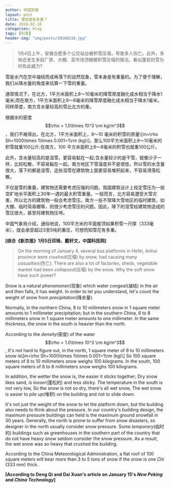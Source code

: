 ```yaml
---
author: 中国剪报
layout: post
title: 雪到底有多重？
date: 2018-02-18
categories: blog
tags: [科普]
header-img: "img/posts/20180218.jpg"
---
```

>1月4日上午，安徽合肥多个公交站台被积雪压塌，导致多人伤亡。此外，多地还发生多起厂房、大棚、菜市场顶棚被积雪压塌的情况。看似蓬软的雪为何有此威力?

雪是水汽在空中凝结而成再落下的自然现象，雪本身是有重量的。为了便于理解，我们从降水量的角度来估算一下雪的重量。

通常情况下，在北方，1平方米面积上8～10毫米的降雪厚度融化成水相当于降水1毫米;而在南方，1平方米面积上6～8毫米的降雪厚度融化成水相当于降水1毫米。同样厚度，南方含水量较高的雪比北方的重。

根据水的密度$$\rho = 1.0\times 10^3 \rm kg/m^3$$，我们不难得出，在北方，1平方米面积上，8～10
毫米的积雪的质量\\[m=\rho Sh=1000\times 1\times 0.001=1\rm (kg)\\]，那么100平方米面积上8～10毫米的积雪就重100公斤;在南方，100 平方米面积上6～8毫米的积雪也就重100公斤。

此外，含水量较高的是湿雪，更容易黏在一起;含水量较少的是干雪，就像沙子一样，比较松散，不容易黏在一起。南方地区下雪温度并不是很低，所以雪的水含量很大，落下的都是湿雪，这些湿雪在建筑物上面更容易堆积起来，不容易滑落松散。

不仅是雪的重量，建筑物还需要考虑压强的问题。我国建筑设计上规定雪压为一般空旷地水平面积上30年一遇的最大积雪重量。一般而言，北方容易遭受大雪灾害，所以北方的建筑物一般会考虑雪压。南方一些不常降大雪地区的临时建筑，如大棚、临时简易棚等，则很少考虑雪压的问题。因此，降下的湿雪给建筑物造成的雪压很大，甚至将建筑物压垮。

中国气象局介绍，通俗地说，100平方米的平面屋顶如果积雪一尺厚（333毫米），就会承受超过3至5吨的重压，可想而知雪花有多重。

**[综合《新京报》1月5日邓琦、戴轩文，中国科技网]**

>On the morning of January 4, several bus platforms in Hefei, Anhui province were _crushed_(压塌) by snow, had causing many _casualties_(伤亡). There are also a lot of factories, sheds, vegetable market had been _collapsed_(压塌) by the snow. Why the soft snow have such power?

Snow is a natural _phenomenon_(现象) which water _congeal_(凝结) in the air and then falls, it has weight. In order to let you understand, let's count the weight of snow from _precipitation_(降水量).

Normally, In the northern China, 8 to 10 millimeters snow in 1 square meter amounts to 1 millimeter precipitation; but in the southern China, 6 to 8 millimeters snow in 1 square meter amounts to one millimeter. In the same thickness, the snow in the south is heavier than the north.

According to the _density_(密度) of the water $$\rho = 1.0\times 10^3 \rm kg/m^3$$, It's not hard to figure out, in the north, 1 square meter of 8 to 10 millimeters snow is\\[m=\rho Sh=1000\times 1\times 0.001=1\rm (kg)\\] So 100 square meters of 8 to 10 millimeters snow weighs 100 kilograms. In the south, 100 square meters of 6 to 8 millimeters snow weighs 100 kilograms.

In addition, the wetter the snow is, the easier it sticks together; Dry snow likes sand, is _looser_(蓬松的) and less sticky. The temperature in the south is not very low, So the snow is not so dry, there's all wet snow, The wet snow is easier to _pile up_(堆积) on the building and not to slide down.

It's not just the weight of the snow to let the platform down, but the building also needs to think about the pressure. In our country's building design, the maximum pressure buildings can held is the maximum ground snowfall in 30 years. Generally, the north is prone to suffer from snow disasters, so designer in the north usually consider snow pressure. Some _temporary_(临时的) buildings such as greenhouses in the southern part of the country that do not have heavy snow seldom consider the snow pressure. As a result, the wet snow was so heavy that crushed the building.

According to the China Meteorological Administration, a flat roof of 100 square meters will bear more than 3 to 5 tons of snow if the snow is one _Chi_ (333 mm) thick.

**[According to Deng Qi and Dai Xuan's article on January 15's _New Peking_ and _China Technology_]**


